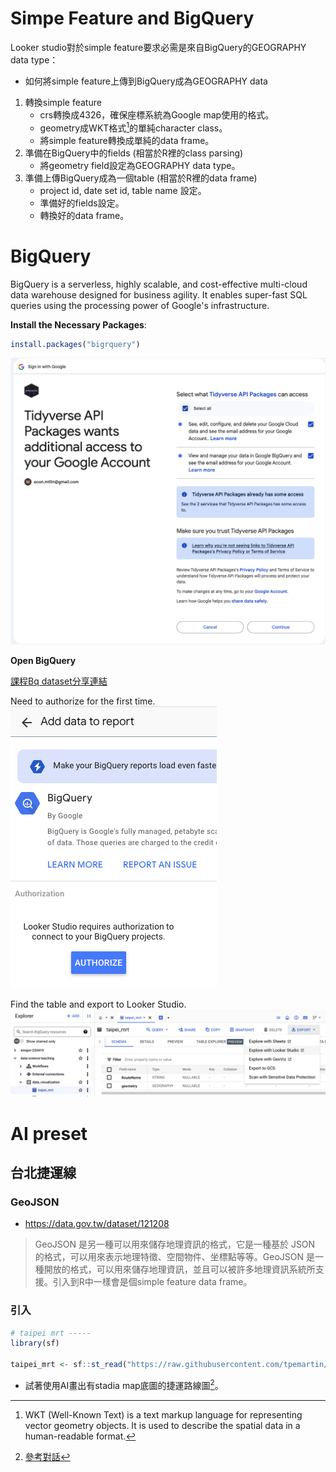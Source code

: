 # Simpe Feature and BigQuery

Looker studio對於simple feature要求必需是來自BigQuery的GEOGRAPHY data type：

   - 如何將simple feature上傳到BigQuery成為GEOGRAPHY data

1. 轉換simple feature
   - crs轉換成4326，確保座標系統為Google map使用的格式。
   - geometry成WKT格式[^1]的單純character class。
   - 將simple feature轉換成單純的data frame。
2. 準備在BigQuery中的fields (相當於R裡的class parsing)
   - 將geometry field設定為GEOGRAPHY data type。
3. 準備上傳BigQuery成為一個table (相當於R裡的data frame)  
   - project id, date set id, table name 設定。
   - 準備好的fields設定。
   - 轉換好的data frame。


# BigQuery

BigQuery is a serverless, highly scalable, and cost-effective multi-cloud data warehouse designed for business agility. It enables super-fast SQL queries using the processing power of Google's infrastructure.

**Install the Necessary Packages**:
   
   ```r
   install.packages("bigrquery")
   ```

![](../img/2024-12-11-09-24-24.png)

**Open BigQuery**

[課程Bq dataset分享連結](https://console.cloud.google.com/bigquery?ws=!1m4!1m3!3m2!1sdata-science-teaching!2sdata_visualization)

Need to authorize for the first time.  
![](../img/2024-12-11-09-32-40.png)

Find the table and export to Looker Studio.  
![](../img/2024-12-11-09-56-20.png)

# AI preset

## 台北捷運線

### GeoJSON

  - <https://data.gov.tw/dataset/121208>

> GeoJSON 是另一種可以用來儲存地理資訊的格式，它是一種基於 JSON 的格式，可以用來表示地理特徵、空間物件、坐標點等等。GeoJSON 是一種開放的格式，可以用來儲存地理資訊，並且可以被許多地理資訊系統所支援。引入到R中一樣會是個simple feature data frame。

### 引入

```r
# taipei mrt -----
library(sf)

taipei_mrt <- sf::st_read("https://raw.githubusercontent.com/tpemartin/113-1-data-visualization/refs/heads/main/public-data/TpeMRTRoutes_TWD97_%E8%87%BA%E5%8C%97%E9%83%BD%E6%9C%83%E5%8D%80%E5%A4%A7%E7%9C%BE%E6%8D%B7%E9%81%8B%E7%B3%BB%E7%B5%B1%E8%B7%AF%E7%B6%B2%E5%9C%96-121208.json")
```

  - 試著使用AI畫出有stadia map底圖的捷運路線圖[^2]。
  



[^1]: WKT (Well-Known Text) is a text markup language for representing vector geometry objects. It is used to describe the spatial data in a human-readable format.  
[^2]: [參考對話](https://github.com/tpemartin/113-1-data-visualization/blob/main/chat/taipei-mrt-overly-stadia-map.txt)